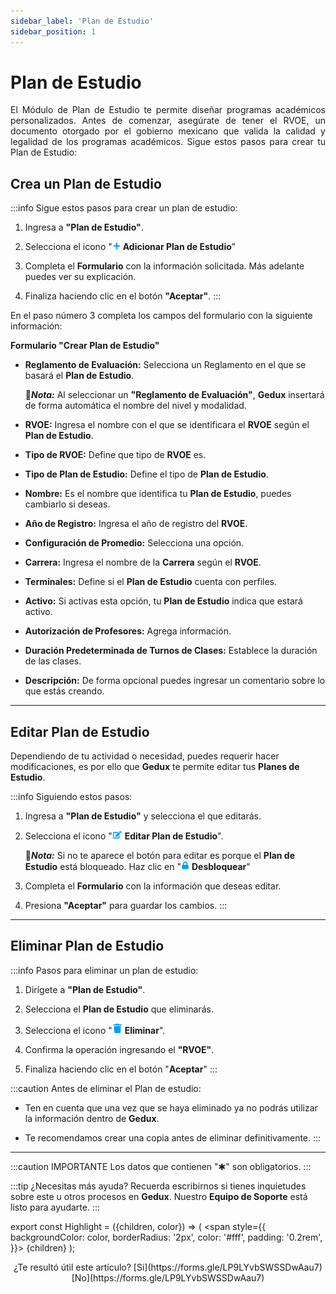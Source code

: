 ```yaml
---
sidebar_label: 'Plan de Estudio'
sidebar_position: 1
---
```


# Plan de Estudio

<div align="justify">El Módulo de Plan de Estudio te permite diseñar programas académicos personalizados. Antes de comenzar, asegúrate de tener el RVOE, un documento otorgado por el gobierno mexicano que valida la calidad y legalidad de los programas académicos. Sigue estos pasos para crear tu Plan de Estudio:</div>


## Crea un Plan de Estudio 

:::info Sigue estos pasos para crear un plan de estudio:
1. Ingresa a **"Plan de Estudio"**.

2. Selecciona el icono "![](./img/IcoAdd.png) **Adicionar Plan de Estudio**"

3. Completa el **Formulario** con la información solicitada. Más adelante puedes ver su explicación.

4. Finaliza haciendo clic en el botón **"Aceptar"**.
:::

En el paso número 3 completa los campos del formulario con la siguiente información:

**Formulario "Crear Plan de Estudio"**

* **Reglamento de Evaluación:** Selecciona un Reglamento en el que se basará el **Plan de Estudio**.
    
    📌***Nota:*** Al seleccionar un **"Reglamento de Evaluación"**, **Gedux** insertará de forma automática el nombre del nivel y modalidad.

* **RVOE:** Ingresa el nombre con el que se identificara el **RVOE** según el **Plan de Estudio**.

* **Tipo de RVOE:** Define que tipo de **RVOE** es.

* **Tipo de Plan de Estudio:** Define el tipo de **Plan de Estudio**.

* **Nombre:** Es el nombre que identifica tu **Plan de Estudio**, puedes cambiarlo si deseas.

* **Año de Registro:** Ingresa el año de registro del **RVOE**.

* **Configuración de Promedio:** Selecciona una opción.

* **Carrera:** Ingresa el nombre de la **Carrera** según el **RVOE**.

* **Terminales:** Define si el **Plan de Estudio** cuenta con perfiles.

* **Activo:** Si activas esta opción, tu **Plan de Estudio** indica que estará activo.

* **Autorización de Profesores:** Agrega información.

* **Duración Predeterminada de Turnos de Clases:** Establece la duración de las clases.

* **Descripción:** De forma opcional puedes ingresar un comentario sobre lo que estás creando.

___

## Editar Plan de Estudio

Dependiendo de tu actividad o necesidad, puedes requerir hacer modificaciones, es por ello que **Gedux** te permite editar tus **Planes de Estudio**.

:::info Siguiendo estos pasos:

1. Ingresa a **"Plan de Estudio"** y selecciona el que editarás.

3. Selecciona el icono "![](./img/IcoEdt.png) **Editar Plan de Estudio**".

    📌***Nota:*** Si no te aparece el botón para editar es porque el **Plan de Estudio** está bloqueado. Haz clic en "![](./img/IcoCan.png) **Desbloquear**" 

2. Completa el **Formulario** con la información que deseas editar.

3. Presiona **"Aceptar"** para guardar los cambios.
:::

___

## Eliminar Plan de Estudio 

:::info Pasos para eliminar un plan de estudio:
1. Dirígete a **"Plan de Estudio"**.

2. Selecciona el **Plan de Estudio** que eliminarás.

3. Selecciona el icono "![](./img/IcoDel2.png) **Eliminar**".

4. Confirma la operación ingresando el **"RVOE"**.

5. Finaliza haciendo clic en el botón "**Aceptar**"
:::


:::caution Antes de eliminar el Plan de estudio:

* Ten en cuenta que una vez que se haya eliminado ya no podrás utilizar la información dentro de **Gedux**.

* Te recomendamos crear una copia antes de eliminar definitivamente.
:::
___

:::caution IMPORTANTE
Los datos que contienen "✱" son obligatorios.
:::

:::tip ¿Necesitas más ayuda?
Recuerda escribirnos si tienes inquietudes sobre este u otros procesos en **Gedux**. Nuestro **Equipo de Soporte** está listo para ayudarte.
:::

export const Highlight = ({children, color}) => (
  <span
    style={{
      backgroundColor: color,
      borderRadius: '2px',
      color: '#fff',
      padding: '0.2rem',
    }}>
    {children}
  </span>
);

<center>¿Te resultó útil este artículo? <Highlight color="#B0AEAC">[Si](https://forms.gle/LP9LYvbSWSSDwAau7)</Highlight> <Highlight color="#B0AEAC">[No](https://forms.gle/LP9LYvbSWSSDwAau7)</Highlight> </center>

